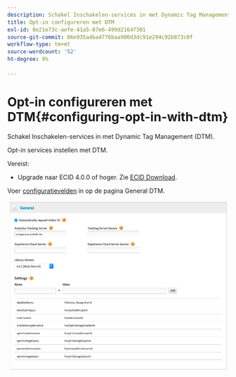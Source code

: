 ```yaml
---
description: Schakel Inschakelen-services in met Dynamic Tag Management (DTM).
title: Opt-in configureren met DTM
exl-id: 0e21e73c-aefe-41a5-87e6-499d2164f301
source-git-commit: 06e935a4ba4776baa900d3dc91e294c92b873c0f
workflow-type: tm+mt
source-wordcount: '52'
ht-degree: 9%

---
```


# Opt-in configureren met DTM{#configuring-opt-in-with-dtm}

Schakel Inschakelen-services in met Dynamic Tag Management (DTM).

Opt-in services instellen met DTM.

Vereist:

* Upgrade naar ECID 4.0.0 of hoger. Zie [ECID Download](https://github.com/Adobe-Marketing-Cloud/id-service/releases).

Voer [configuratievelden](/help/implementation-guides/opt-in-service/api.md) in op de pagina General DTM.

![](assets/DTM-example.png)
